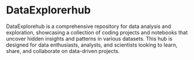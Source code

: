 # DataExplorerhub
DataExplorehub is a comprehensive repository for data analysis and exploration, showcasing a collection of coding projects and notebooks that uncover hidden insights and patterns in various datasets. This hub is designed for data enthusiasts, analysts, and scientists looking to learn, share, and collaborate on data-driven projects.
